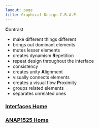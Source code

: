 ```yaml
---
layout: page
title: Graphical Design C.R.A.P.
---
```


**C**ontrast
* make different things different
* brings out dominant elements
* mutes lesser elements
* creates dynamism
**R**epetition
* repeat design throughout the interface
* consistency
* creates unity 
**A**lignment
* visually connects elements
* creates a visual flow
**P**roximity
* groups related elements
* separates unrelated ones


### [Interfaces Home](interfaces.md)
### [ANAP1525 Home](../)